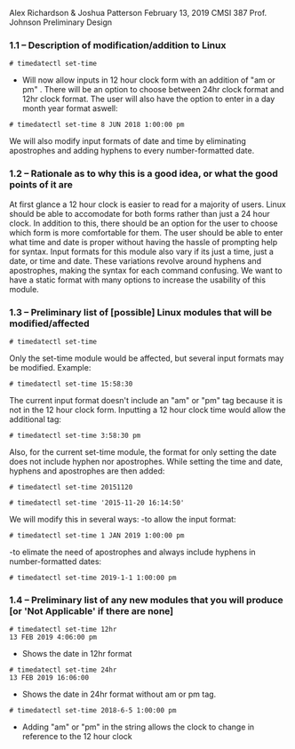 Alex Richardson & Joshua Patterson
February 13, 2019
CMSI 387
Prof. Johnson
Preliminary Design
### 1.1 – Description of modification/addition to Linux
```
# timedatectl set-time
 ```
  - Will now allow inputs in 12 hour clock form with an addition of "am or pm" . There will be an option to choose between 24hr clock format and 12hr clock format. The user will also have the option to enter in a day month year format aswell:
 
```
# timedatectl set-time 8 JUN 2018 1:00:00 pm
```

We will also modify input formats of date and time by eliminating apostrophes and adding hyphens to every number-formatted date.
  
### 1.2 – Rationale as to why this is a good idea, or what the good points of it are

At first glance a 12 hour clock is easier to read for a majority of users. Linux should be able to accomodate for both forms rather than just a 24 hour clock. In addition to this, there should be an option for the user to choose which form is more comfortable for them. The user should be able to enter what time and date is proper without having the hassle of prompting help for syntax. Input formats for this module also vary if its just a time, just a date, or time and date. These variations revolve around hyphens and apostrophes, making the syntax for each command confusing. We want to have a static format with many options to increase the usability of this module.

### 1.3 – Preliminary list of [possible] Linux modules that will be modified/affected
```
# timedatectl set-time
```
Only the set-time module would be affected, but several input formats may be modified. 
Example:
```
# timedatectl set-time 15:58:30
```
The current input format doesn't include an "am" or "pm" tag because it is not in the 12 hour clock form. Inputting a 12 hour clock time would allow the additional tag:

``` 
# timedatectl set-time 3:58:30 pm
```

Also, for the current set-time module, the format for only setting the date  does not include hyphen nor apostrophes. While setting the time and date, hyphens and apostrophes are then added:
```
# timedatectl set-time 20151120
```
```
# timedatectl set-time '2015-11-20 16:14:50'
```
We will modify this in several ways:
-to allow the input format:
```
# timedatectl set-time 1 JAN 2019 1:00:00 pm
```
-to elimate the need of apostrophes and always include hyphens in number-formatted dates:
```
# timedatectl set-time 2019-1-1 1:00:00 pm
```

### 1.4 – Preliminary list of any new modules that you will produce [or 'Not Applicable' if there are none]
```
# timedatectl set-time 12hr
13 FEB 2019 4:06:00 pm
```
- Shows the date in 12hr format
```
# timedatectl set-time 24hr
13 FEB 2019 16:06:00
```
- Shows the date in 24hr format without am or pm tag.
```
# timedatectl set-time 2018-6-5 1:00:00 pm
```
- Adding "am" or "pm" in the string allows the clock to change in reference to the 12 hour clock

